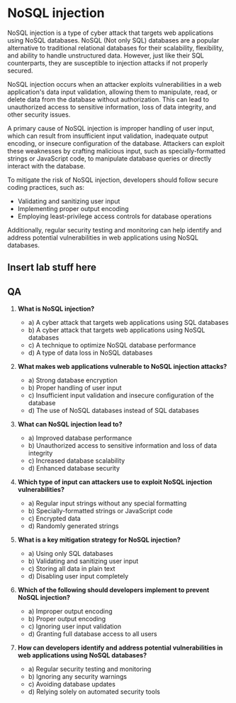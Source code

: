 # NoSQL injection

NoSQL injection is a type of cyber attack that targets web applications using NoSQL databases. NoSQL (Not only SQL) databases are a popular alternative to traditional relational databases for their scalability, flexibility, and ability to handle unstructured data. However, just like their SQL counterparts, they are susceptible to injection attacks if not properly secured.

NoSQL injection occurs when an attacker exploits vulnerabilities in a web application's data input validation, allowing them to manipulate, read, or delete data from the database without authorization. This can lead to unauthorized access to sensitive information, loss of data integrity, and other security issues.

A primary cause of NoSQL injection is improper handling of user input, which can result from insufficient input validation, inadequate output encoding, or insecure configuration of the database. Attackers can exploit these weaknesses by crafting malicious input, such as specially-formatted strings or JavaScript code, to manipulate database queries or directly interact with the database.

To mitigate the risk of NoSQL injection, developers should follow secure coding practices, such as:

- Validating and sanitizing user input
- Implementing proper output encoding
- Employing least-privilege access controls for database operations

Additionally, regular security testing and monitoring can help identify and address potential vulnerabilities in web applications using NoSQL databases.

## Insert lab stuff here

## QA

1. **What is NoSQL injection?**
   - a) A cyber attack that targets web applications using SQL databases
   - b) A cyber attack that targets web applications using NoSQL databases
   - c) A technique to optimize NoSQL database performance
   - d) A type of data loss in NoSQL databases

2. **What makes web applications vulnerable to NoSQL injection attacks?**
   - a) Strong database encryption
   - b) Proper handling of user input
   - c) Insufficient input validation and insecure configuration of the database
   - d) The use of NoSQL databases instead of SQL databases

3. **What can NoSQL injection lead to?**
   - a) Improved database performance
   - b) Unauthorized access to sensitive information and loss of data integrity
   - c) Increased database scalability
   - d) Enhanced database security

4. **Which type of input can attackers use to exploit NoSQL injection vulnerabilities?**
   - a) Regular input strings without any special formatting
   - b) Specially-formatted strings or JavaScript code
   - c) Encrypted data
   - d) Randomly generated strings

5. **What is a key mitigation strategy for NoSQL injection?**
   - a) Using only SQL databases
   - b) Validating and sanitizing user input
   - c) Storing all data in plain text
   - d) Disabling user input completely

6. **Which of the following should developers implement to prevent NoSQL injection?**
   - a) Improper output encoding
   - b) Proper output encoding
   - c) Ignoring user input validation
   - d) Granting full database access to all users

7. **How can developers identify and address potential vulnerabilities in web applications using NoSQL databases?**
   - a) Regular security testing and monitoring
   - b) Ignoring any security warnings
   - c) Avoiding database updates
   - d) Relying solely on automated security tools
